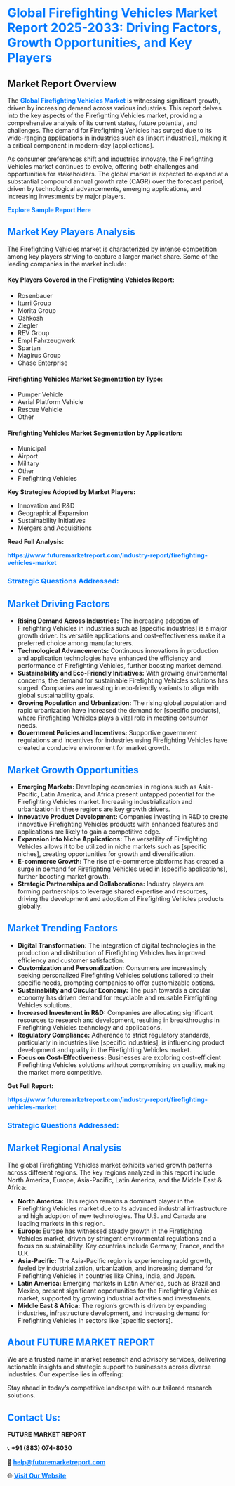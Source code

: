 <h1 style="color: #007BFF;">Global Firefighting Vehicles Market Report 2025-2033: Driving Factors, Growth Opportunities, and Key Players</h1>

<section id="overview">
<h2>Market Report Overview</h2>
<p>The <a href="https://www.futuremarketreport.com/industry-report/firefighting-vehicles-market" style="color: #007BFF; text-decoration: none;"><strong>Global Firefighting Vehicles Market</strong></a> is witnessing significant growth, driven by increasing demand across various industries. This report delves into the key aspects of the Firefighting Vehicles market, providing a comprehensive analysis of its current status, future potential, and challenges. The demand for Firefighting Vehicles has surged due to its wide-ranging applications in industries such as [insert industries], making it a critical component in modern-day [applications].</p>
<p>As consumer preferences shift and industries innovate, the Firefighting Vehicles market continues to evolve, offering both challenges and opportunities for stakeholders. The global market is expected to expand at a substantial compound annual growth rate (CAGR) over the forecast period, driven by technological advancements, emerging applications, and increasing investments by major players.</p>
</section>

<section id="overview">
<p><a href="https://www.futuremarketreport.com/request-sample/reportId=113229" style="color: #007BFF; text-decoration: none;"><strong>Explore Sample Report Here</strong></a></p>
</section>

<section id="key-players">
<h2 style="color: #007BFF;">Market Key Players Analysis</h2>
<p>The Firefighting Vehicles market is characterized by intense competition among key players striving to capture a larger market share. Some of the leading companies in the market include:</p>
<h4>Key Players Covered in the Firefighting Vehicles Report:</h4>
<ul><li>Rosenbauer</li><li>Iturri Group</li><li>Morita Group</li><li>Oshkosh</li><li>Ziegler</li><li>REV Group</li><li>Empl Fahrzeugwerk</li><li>Spartan</li><li>Magirus Group</li><li>Chase Enterprise</li></ul>
<h4>Firefighting Vehicles Market Segmentation by Type:</h4>
<ul><li>Pumper Vehicle</li><li>Aerial Platform Vehicle</li><li>Rescue Vehicle</li><li>Other</li></ul>

<h4>Firefighting Vehicles Market Segmentation by Application:</h4>
<ul><li>Municipal</li><li>Airport</li><li>Military</li><li>Other</li><li>Firefighting Vehicles</li></ul>
<p><strong>Key Strategies Adopted by Market Players:</strong></p>
<ul>
<li>Innovation and R&D</li>
<li>Geographical Expansion</li>
<li>Sustainability Initiatives</li>
<li>Mergers and Acquisitions</li>
</ul>
</section>

<section>
<p><strong>Read Full Analysis: </strong></p><a href="https://www.futuremarketreport.com/industry-report/firefighting-vehicles-market" style="color: #007BFF; text-decoration: none;"><strong>https://www.futuremarketreport.com/industry-report/firefighting-vehicles-market</strong></a>
<h3 style="color: #007BFF;">Strategic Questions Addressed:</h3>
</section>

<section id="driving-factors">
<h2 style="color: #007BFF;">Market Driving Factors</h2>
<ul>
<li><strong>Rising Demand Across Industries:</strong> The increasing adoption of Firefighting Vehicles in industries such as [specific industries] is a major growth driver. Its versatile applications and cost-effectiveness make it a preferred choice among manufacturers.</li>
<li><strong>Technological Advancements:</strong> Continuous innovations in production and application technologies have enhanced the efficiency and performance of Firefighting Vehicles, further boosting market demand.</li>
<li><strong>Sustainability and Eco-Friendly Initiatives:</strong> With growing environmental concerns, the demand for sustainable Firefighting Vehicles solutions has surged. Companies are investing in eco-friendly variants to align with global sustainability goals.</li>
<li><strong>Growing Population and Urbanization:</strong> The rising global population and rapid urbanization have increased the demand for [specific products], where Firefighting Vehicles plays a vital role in meeting consumer needs.</li>
<li><strong>Government Policies and Incentives:</strong> Supportive government regulations and incentives for industries using Firefighting Vehicles have created a conducive environment for market growth.</li>
</ul>
</section>

<section id="growth-opportunities">
<h2 style="color: #007BFF;">Market Growth Opportunities</h2>
<ul>
<li><strong>Emerging Markets:</strong> Developing economies in regions such as Asia-Pacific, Latin America, and Africa present untapped potential for the Firefighting Vehicles market. Increasing industrialization and urbanization in these regions are key growth drivers.</li>
<li><strong>Innovative Product Development:</strong> Companies investing in R&D to create innovative Firefighting Vehicles products with enhanced features and applications are likely to gain a competitive edge.</li>
<li><strong>Expansion into Niche Applications:</strong> The versatility of Firefighting Vehicles allows it to be utilized in niche markets such as [specific niches], creating opportunities for growth and diversification.</li>
<li><strong>E-commerce Growth:</strong> The rise of e-commerce platforms has created a surge in demand for Firefighting Vehicles used in [specific applications], further boosting market growth.</li>
<li><strong>Strategic Partnerships and Collaborations:</strong> Industry players are forming partnerships to leverage shared expertise and resources, driving the development and adoption of Firefighting Vehicles products globally.</li>
</ul>
</section>

<section id="trending-factors">
<h2 style="color: #007BFF;">Market Trending Factors</h2>
<ul>
<li><strong>Digital Transformation:</strong> The integration of digital technologies in the production and distribution of Firefighting Vehicles has improved efficiency and customer satisfaction.</li>
<li><strong>Customization and Personalization:</strong> Consumers are increasingly seeking personalized Firefighting Vehicles solutions tailored to their specific needs, prompting companies to offer customizable options.</li>
<li><strong>Sustainability and Circular Economy:</strong> The push towards a circular economy has driven demand for recyclable and reusable Firefighting Vehicles solutions.</li>
<li><strong>Increased Investment in R&D:</strong> Companies are allocating significant resources to research and development, resulting in breakthroughs in Firefighting Vehicles technology and applications.</li>
<li><strong>Regulatory Compliance:</strong> Adherence to strict regulatory standards, particularly in industries like [specific industries], is influencing product development and quality in the Firefighting Vehicles market.</li>
<li><strong>Focus on Cost-Effectiveness:</strong> Businesses are exploring cost-efficient Firefighting Vehicles solutions without compromising on quality, making the market more competitive.</li>
</ul>
</section>

<section>
<p><strong>Get Full Report: </strong></p><a href="https://www.futuremarketreport.com/industry-report/firefighting-vehicles-market" style="color: #007BFF; text-decoration: none;"><strong>https://www.futuremarketreport.com/industry-report/firefighting-vehicles-market</strong></a>
<h3 style="color: #007BFF;">Strategic Questions Addressed:</h3>
</section>


<section id="regional-analysis">
<h2 style="color: #007BFF;">Market Regional Analysis</h2>
<p>The global Firefighting Vehicles market exhibits varied growth patterns across different regions. The key regions analyzed in this report include North America, Europe, Asia-Pacific, Latin America, and the Middle East & Africa:</p>
<ul>
<li><strong>North America:</strong> This region remains a dominant player in the Firefighting Vehicles market due to its advanced industrial infrastructure and high adoption of new technologies. The U.S. and Canada are leading markets in this region.</li>
<li><strong>Europe:</strong> Europe has witnessed steady growth in the Firefighting Vehicles market, driven by stringent environmental regulations and a focus on sustainability. Key countries include Germany, France, and the U.K.</li>
<li><strong>Asia-Pacific:</strong> The Asia-Pacific region is experiencing rapid growth, fueled by industrialization, urbanization, and increasing demand for Firefighting Vehicles in countries like China, India, and Japan.</li>
<li><strong>Latin America:</strong> Emerging markets in Latin America, such as Brazil and Mexico, present significant opportunities for the Firefighting Vehicles market, supported by growing industrial activities and investments.</li>
<li><strong>Middle East & Africa:</strong> The region’s growth is driven by expanding industries, infrastructure development, and increasing demand for Firefighting Vehicles in sectors like [specific sectors].</li>
</ul>
</section>

<footer>
<h2 style="color: #007BFF;">About FUTURE MARKET REPORT</h2>
<p>We are a trusted name in market research and advisory services, delivering actionable insights and strategic support to businesses across diverse industries. Our expertise lies in offering:</p>

<p>Stay ahead in today’s competitive landscape with our tailored research solutions.</p>

<h2 style="color: #007BFF;">Contact Us:</h2>
<p><strong>FUTURE MARKET REPORT</strong></p>
<p>📞 <strong>+91 (883) 074-8030</strong></p>
<p>📧 <strong><a href="mailto:help@futuremarketreport.com" style="color: #007BFF;">help@futuremarketreport.com</a></strong></p>
<p>🌐 <strong><a href="https://www.futuremarketreport.com/" style="color: #007BFF;">Visit Our Website</a></strong></p>
</footer>